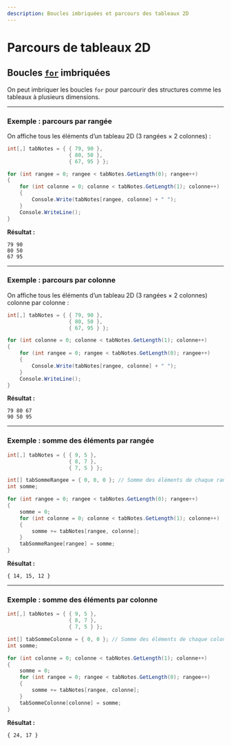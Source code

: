 ```yaml
---
description: Boucles imbriquées et parcours des tableaux 2D
---
```


# Parcours de tableaux 2D


## Boucles [`for`](https://info.cegepmontpetit.ca/notions-csharp/documentation/structures-de-controle/for-imbrique) imbriquées

On peut imbriquer les boucles `for` pour parcourir des structures comme les tableaux à plusieurs dimensions.

---

### Exemple : parcours par **rangée**

On affiche tous les éléments d’un tableau 2D (3 rangées × 2 colonnes) :

```csharp
int[,] tabNotes = { { 79, 90 },
                    { 80, 50 },
                    { 67, 95 } };

for (int rangee = 0; rangee < tabNotes.GetLength(0); rangee++)
{
    for (int colonne = 0; colonne < tabNotes.GetLength(1); colonne++)
    {
        Console.Write(tabNotes[rangee, colonne] + " ");
    }
    Console.WriteLine();
}
```

**Résultat :**

```output
79 90
80 50
67 95
```

---

### Exemple : parcours par **colonne**

On affiche tous les éléments d’un tableau 2D (3 rangées × 2 colonnes) colonne par colonne :

```csharp
int[,] tabNotes = { { 79, 90 },
                    { 80, 50 },
                    { 67, 95 } };

for (int colonne = 0; colonne < tabNotes.GetLength(1); colonne++)
{
    for (int rangee = 0; rangee < tabNotes.GetLength(0); rangee++)
    {
        Console.Write(tabNotes[rangee, colonne] + " ");
    }
    Console.WriteLine();
}
```

**Résultat :**

```output
79 80 67
90 50 95
```

---

### Exemple : somme des éléments **par rangée**

```csharp
int[,] tabNotes = { { 9, 5 },
                    { 8, 7 },
                    { 7, 5 } };

int[] tabSommeRangee = { 0, 0, 0 }; // Somme des éléments de chaque rangée
int somme;

for (int rangee = 0; rangee < tabNotes.GetLength(0); rangee++)
{
    somme = 0;
    for (int colonne = 0; colonne < tabNotes.GetLength(1); colonne++)
    {
        somme += tabNotes[rangee, colonne];
    }
    tabSommeRangee[rangee] = somme;
}
```

**Résultat :**

```output
{ 14, 15, 12 }
```

---

### Exemple : somme des éléments **par colonne**

```csharp
int[,] tabNotes = { { 9, 5 },
                    { 8, 7 },
                    { 7, 5 } };

int[] tabSommeColonne = { 0, 0 }; // Somme des éléments de chaque colonne
int somme;

for (int colonne = 0; colonne < tabNotes.GetLength(1); colonne++)
{
    somme = 0;
    for (int rangee = 0; rangee < tabNotes.GetLength(0); rangee++)
    {
        somme += tabNotes[rangee, colonne];
    }
    tabSommeColonne[colonne] = somme;
}
```

**Résultat :**

```output
{ 24, 17 }
```